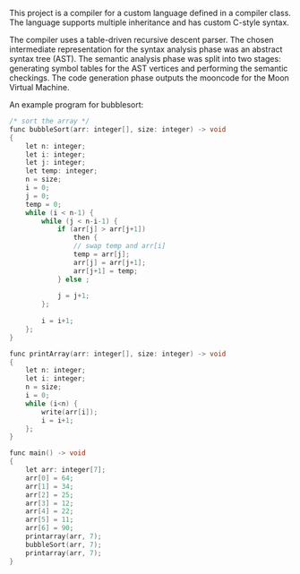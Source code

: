 This project is a compiler for a custom language defined in a compiler class. The language supports multiple inheritance and has custom C-style syntax.

The compiler uses a table-driven recursive descent parser.
The chosen intermediate representation for the syntax analysis phase was an abstract syntax tree (AST).
The semantic analysis phase was split into two stages: generating symbol tables for the AST vertices and performing the semantic checkings.
The code generation phase outputs the mooncode for the Moon Virtual Machine.

An example program for bubblesort:
```c
/* sort the array */
func bubbleSort(arr: integer[], size: integer) -> void
{
    let n: integer;
    let i: integer;
    let j: integer;
    let temp: integer;
    n = size;
    i = 0;
    j = 0;
    temp = 0;
    while (i < n-1) {
        while (j < n-i-1) {
            if (arr[j] > arr[j+1])
                then {
                // swap temp and arr[i]
                temp = arr[j];
                arr[j] = arr[j+1];
                arr[j+1] = temp;
            } else ;
            
            j = j+1;
        };
        
        i = i+1;
    };
}

func printArray(arr: integer[], size: integer) -> void
{
    let n: integer;
    let i: integer;
    n = size;
    i = 0;
    while (i<n) {
        write(arr[i]);
        i = i+1;
    };
}

func main() -> void
{
    let arr: integer[7];
    arr[0] = 64;
    arr[1] = 34;
    arr[2] = 25;
    arr[3] = 12;
    arr[4] = 22;
    arr[5] = 11;
    arr[6] = 90;
    printarray(arr, 7);
    bubbleSort(arr, 7);
    printarray(arr, 7);
}
```
